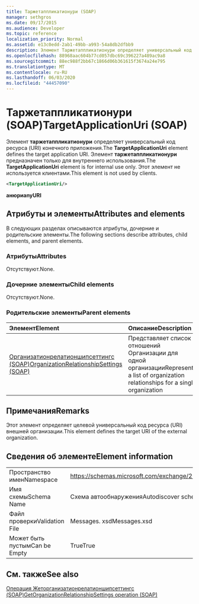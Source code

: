 ```yaml
---
title: Таржетаппликатионури (SOAP)
manager: sethgros
ms.date: 09/17/2015
ms.audience: Developer
ms.topic: reference
localization_priority: Normal
ms.assetid: e13c0edd-2ab1-49bb-a993-54a8db2dfbb9
description: Элемент Таржетаппликатионури определяет универсальный код ресурса (URI) конечного приложения. Элемент Таржетаппликатионури предназначен только для внутреннего использования. Этот элемент не используется клиентами.
ms.openlocfilehash: 88968aac604b77cd057dbc69c396227a489ac9a8
ms.sourcegitcommit: 88ec988f2bb67c1866d06b361615f3674a24e795
ms.translationtype: MT
ms.contentlocale: ru-RU
ms.lasthandoff: 06/03/2020
ms.locfileid: "44457090"
---
```

# <a name="targetapplicationuri-soap"></a><span data-ttu-id="9e16f-105">Таржетаппликатионури (SOAP)</span><span class="sxs-lookup"><span data-stu-id="9e16f-105">TargetApplicationUri (SOAP)</span></span>

<span data-ttu-id="9e16f-106">Элемент **таржетаппликатионури** определяет универсальный код ресурса (URI) конечного приложения.</span><span class="sxs-lookup"><span data-stu-id="9e16f-106">The **TargetApplicationUri** element defines the target application URI.</span></span> <span data-ttu-id="9e16f-107">Элемент **таржетаппликатионури** предназначен только для внутреннего использования.</span><span class="sxs-lookup"><span data-stu-id="9e16f-107">The **TargetApplicationUri** element is for internal use only.</span></span> <span data-ttu-id="9e16f-108">Этот элемент не используется клиентами.</span><span class="sxs-lookup"><span data-stu-id="9e16f-108">This element is not used by clients.</span></span> 
  
```XML
<TargetApplicationUri/>
```

 <span data-ttu-id="9e16f-109">**анюри**</span><span class="sxs-lookup"><span data-stu-id="9e16f-109">**anyURI**</span></span>
## <a name="attributes-and-elements"></a><span data-ttu-id="9e16f-110">Атрибуты и элементы</span><span class="sxs-lookup"><span data-stu-id="9e16f-110">Attributes and elements</span></span>

<span data-ttu-id="9e16f-111">В следующих разделах описываются атрибуты, дочерние и родительские элементы.</span><span class="sxs-lookup"><span data-stu-id="9e16f-111">The following sections describe attributes, child elements, and parent elements.</span></span>
  
### <a name="attributes"></a><span data-ttu-id="9e16f-112">Атрибуты</span><span class="sxs-lookup"><span data-stu-id="9e16f-112">Attributes</span></span>

<span data-ttu-id="9e16f-113">Отсутствуют.</span><span class="sxs-lookup"><span data-stu-id="9e16f-113">None.</span></span>
  
### <a name="child-elements"></a><span data-ttu-id="9e16f-114">Дочерние элементы</span><span class="sxs-lookup"><span data-stu-id="9e16f-114">Child elements</span></span>

<span data-ttu-id="9e16f-115">Отсутствуют.</span><span class="sxs-lookup"><span data-stu-id="9e16f-115">None.</span></span>
  
### <a name="parent-elements"></a><span data-ttu-id="9e16f-116">Родительские элементы</span><span class="sxs-lookup"><span data-stu-id="9e16f-116">Parent elements</span></span>

|<span data-ttu-id="9e16f-117">**Элемент**</span><span class="sxs-lookup"><span data-stu-id="9e16f-117">**Element**</span></span>|<span data-ttu-id="9e16f-118">**Описание**</span><span class="sxs-lookup"><span data-stu-id="9e16f-118">**Description**</span></span>|
|:-----|:-----|
|[<span data-ttu-id="9e16f-119">Организатионрелатионшипсеттингс (SOAP)</span><span class="sxs-lookup"><span data-stu-id="9e16f-119">OrganizationRelationshipSettings (SOAP)</span></span>](organizationrelationshipsettings-soap.md) <br/> |<span data-ttu-id="9e16f-120">Представляет список отношений Организации для одной организации</span><span class="sxs-lookup"><span data-stu-id="9e16f-120">Represents a list of organization relationships for a single organization</span></span>  <br/> |
   
## <a name="remarks"></a><span data-ttu-id="9e16f-121">Примечания</span><span class="sxs-lookup"><span data-stu-id="9e16f-121">Remarks</span></span>

<span data-ttu-id="9e16f-122">Этот элемент определяет целевой универсальный код ресурса (URI) внешней организации.</span><span class="sxs-lookup"><span data-stu-id="9e16f-122">This element defines the target URI of the external organization.</span></span>
  
## <a name="element-information"></a><span data-ttu-id="9e16f-123">Сведения об элементе</span><span class="sxs-lookup"><span data-stu-id="9e16f-123">Element information</span></span>

|||
|:-----|:-----|
|<span data-ttu-id="9e16f-124">Пространство имен</span><span class="sxs-lookup"><span data-stu-id="9e16f-124">Namespace</span></span>  <br/> |https://schemas.microsoft.com/exchange/2010/Autodiscover  <br/> |
|<span data-ttu-id="9e16f-125">Имя схемы</span><span class="sxs-lookup"><span data-stu-id="9e16f-125">Schema Name</span></span>  <br/> |<span data-ttu-id="9e16f-126">Схема автообнаружения</span><span class="sxs-lookup"><span data-stu-id="9e16f-126">Autodiscover schema</span></span>  <br/> |
|<span data-ttu-id="9e16f-127">Файл проверки</span><span class="sxs-lookup"><span data-stu-id="9e16f-127">Validation File</span></span>  <br/> |<span data-ttu-id="9e16f-128">Messages. xsd</span><span class="sxs-lookup"><span data-stu-id="9e16f-128">Messages.xsd</span></span>  <br/> |
|<span data-ttu-id="9e16f-129">Может быть пустым</span><span class="sxs-lookup"><span data-stu-id="9e16f-129">Can be Empty</span></span>  <br/> |<span data-ttu-id="9e16f-130">True</span><span class="sxs-lookup"><span data-stu-id="9e16f-130">True</span></span>  <br/> |
   
## <a name="see-also"></a><span data-ttu-id="9e16f-131">См. также</span><span class="sxs-lookup"><span data-stu-id="9e16f-131">See also</span></span>



[<span data-ttu-id="9e16f-132">Операция Жеторганизатионрелатионшипсеттингс (SOAP)</span><span class="sxs-lookup"><span data-stu-id="9e16f-132">GetOrganizationRelationshipSettings operation (SOAP)</span></span>](getorganizationrelationshipsettings-operation-soap.md)

